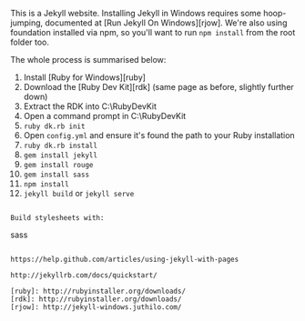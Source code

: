
This is a Jekyll website. Installing Jekyll in Windows requires some hoop-jumping, documented at [Run Jekyll On Windows][rjow]. We're also using foundation installed via npm, so you'll want to run `npm install` from the root folder too.

The whole process is summarised below:

1. Install [Ruby for Windows][ruby]
2. Download the [Ruby Dev Kit][rdk] (same page as before, slightly further down)
  1. Extract the RDK into C:\\RubyDevKit
  2. Open a command prompt in C:\\RubyDevKit
  3. `ruby dk.rb init`
  4. Open `config.yml` and ensure it's found the path to your Ruby installation
  5. `ruby dk.rb install`
3. `gem install jekyll`
4. `gem install rouge`
5. `gem install sass`
6. `npm install`
7. `jekyll build`
  or
  `jekyll serve`
```

Build stylesheets with:

```
sass
```

https://help.github.com/articles/using-jekyll-with-pages

http://jekyllrb.com/docs/quickstart/

[ruby]: http://rubyinstaller.org/downloads/
[rdk]: http://rubyinstaller.org/downloads/
[rjow]: http://jekyll-windows.juthilo.com/

